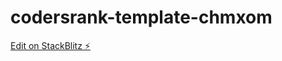 # codersrank-template-chmxom

[Edit on StackBlitz ⚡️](https://stackblitz.com/edit/codersrank-template-chmxom)
